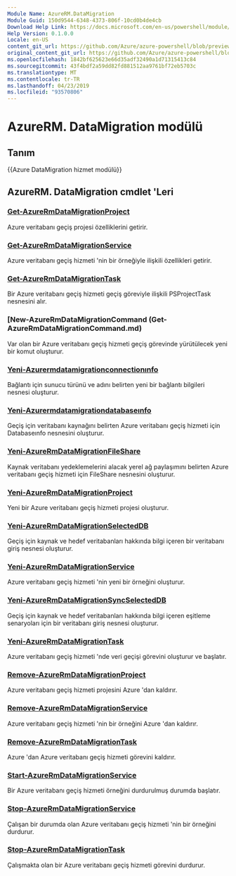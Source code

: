 ```yaml
---
Module Name: AzureRM.DataMigration
Module Guid: 150d9544-6348-4373-806f-10cd0b4de4cb
Download Help Link: https://docs.microsoft.com/en-us/powershell/module/azurerm.datamigration
Help Version: 0.1.0.0
Locale: en-US
content_git_url: https://github.com/Azure/azure-powershell/blob/preview/src/ResourceManager/DataMigration/Commands.DataMigration/help/AzureRM.DataMigration.md
original_content_git_url: https://github.com/Azure/azure-powershell/blob/preview/src/ResourceManager/DataMigration/Commands.DataMigration/help/AzureRM.DataMigration.md
ms.openlocfilehash: 1842bf625623e66d35adf32490a1d71315413c84
ms.sourcegitcommit: 43f4bdf2a59dd82fd881512aa9761bf72eb5703c
ms.translationtype: MT
ms.contentlocale: tr-TR
ms.lasthandoff: 04/23/2019
ms.locfileid: "93570806"
---
```

# AzureRM. DataMigration modülü
## Tanım
{{Azure DataMigration hizmet modülü}}

## AzureRM. DataMigration cmdlet 'Leri
### [Get-AzureRmDataMigrationProject](Get-AzureRmDataMigrationProject.md)
Azure veritabanı geçiş projesi özelliklerini getirir.

### [Get-AzureRmDataMigrationService](Get-AzureRmDataMigrationService.md)
Azure veritabanı geçiş hizmeti 'nin bir örneğiyle ilişkili özellikleri getirir. 

### [Get-AzureRmDataMigrationTask](Get-AzureRmDataMigrationTask.md)
Bir Azure veritabanı geçiş hizmeti geçiş göreviyle ilişkili PSProjectTask nesnesini alır.

### [New-AzureRmDataMigrationCommand (Get-AzureRmDataMigrationCommand.md)
Var olan bir Azure veritabanı geçiş hizmeti geçiş görevinde yürütülecek yeni bir komut oluşturur.

### [Yeni-Azurermdatamigrationconnectionınfo](New-AzureRmDataMigrationConnectionInfo.md)
Bağlantı için sunucu türünü ve adını belirten yeni bir bağlantı bilgileri nesnesi oluşturur.

### [Yeni-Azurermdatamigrationdatabaseınfo](New-AzureRmDataMigrationDatabaseInfo.md)
Geçiş için veritabanı kaynağını belirten Azure veritabanı geçiş hizmeti için Databaseınfo nesnesini oluşturur.

### [Yeni-AzureRmDataMigrationFileShare](New-AzureRmDataMigrationFileShare.md)
Kaynak veritabanı yedeklemelerini alacak yerel ağ paylaşımını belirten Azure veritabanı geçiş hizmeti için FileShare nesnesini oluşturur.

### [Yeni-AzureRmDataMigrationProject](New-AzureRmDataMigrationProject.md)
Yeni bir Azure veritabanı geçiş hizmeti projesi oluşturur.

### [Yeni-AzureRmDataMigrationSelectedDB](New-AzureRmDataMigrationSelectedDB.md)
Geçiş için kaynak ve hedef veritabanları hakkında bilgi içeren bir veritabanı giriş nesnesi oluşturur.

### [Yeni-AzureRmDataMigrationService](New-AzureRmDataMigrationService.md)
Azure veritabanı geçiş hizmeti 'nin yeni bir örneğini oluşturur.

### [Yeni-AzureRmDataMigrationSyncSelectedDB](New-AzureRmDataMigrationSyncSelectedDB.md)
Geçiş için kaynak ve hedef veritabanları hakkında bilgi içeren eşitleme senaryoları için bir veritabanı giriş nesnesi oluşturur.

### [Yeni-AzureRmDataMigrationTask](New-AzureRmDataMigrationTask.md)
Azure veritabanı geçiş hizmeti 'nde veri geçişi görevini oluşturur ve başlatır.

### [Remove-AzureRmDataMigrationProject](Remove-AzureRmDataMigrationProject.md)
Azure veritabanı geçiş hizmeti projesini Azure 'dan kaldırır.

### [Remove-AzureRmDataMigrationService](Remove-AzureRmDataMigrationService.md)
Azure veritabanı geçiş hizmeti 'nin bir örneğini Azure 'dan kaldırır.

### [Remove-AzureRmDataMigrationTask](Remove-AzureRmDataMigrationTask.md)
Azure 'dan Azure veritabanı geçiş hizmeti görevini kaldırır.

### [Start-AzureRmDataMigrationService](Start-AzureRmDataMigrationService.md)
Bir Azure veritabanı geçiş hizmeti örneğini durdurulmuş durumda başlatır. 

### [Stop-AzureRmDataMigrationService](Stop-AzureRmDataMigrationService.md)
Çalışan bir durumda olan Azure veritabanı geçiş hizmeti 'nin bir örneğini durdurur.

### [Stop-AzureRmDataMigrationTask](Stop-AzureRmDataMigrationTask.md)
Çalışmakta olan bir Azure veritabanı geçiş hizmeti görevini durdurur.

